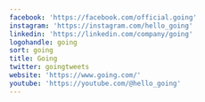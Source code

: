 ```yaml
---
facebook: 'https://facebook.com/official.going'
instagram: 'https://instagram.com/hello_going'
linkedin: 'https://linkedin.com/company/going'
logohandle: going
sort: going
title: Going
twitter: goingtweets
website: 'https://www.going.com/'
youtube: 'https://youtube.com/@hello_going'
---
```

